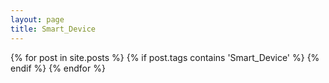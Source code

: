 ```yaml
---
layout: page
title: Smart_Device
---
```


{% for post in site.posts %}
  {% if post.tags contains 'Smart_Device' %}
    <!-- smart에 해당하는 글을 여기에 표시합니다. -->
  {% endif %}
{% endfor %}

